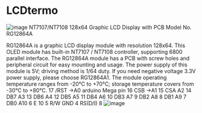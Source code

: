 # LCDtermo
![image](https://github.com/SocrateCrypto/LCDtermo/assets/80717919/ad3e96d1-a174-4058-8585-6354ad13f173)
NT7107/NT7108 128x64 Graphic LCD Display with PCB
Model No. RG12864A

RG12864A is a graphic LCD display module with resolution 128x64. This OLED module has built-in NT7107 / NT7108 controller, supporting 6800 parallel interface. The RG12864A module has a PCB with screw holes and peripheral circuit for easy mounting and usage. The power supply of this module is 5V; driving method is 1/64 duty. If you need negative voltage 3.3V power supply, please choose RG12864A1. The module operating temperature ranges from -20°C to +70°C; storage temperature covers from -30°C to +80℃.
17   /RST    ->A0 arduino Mega pin
16   CSB     ->A1
15   CSA       A2
14   DB7       A3
13   DB6       A4
12   DB5       A5
11   DB4       A6
10   DB3       A7
9    DB2       A8
8    DB1       A9
7    DB0       A10
6    E         10
5    R/W        GND
4    RS(D/I)    8
![image](https://github.com/SocrateCrypto/LCDtermo/assets/80717919/e5b0054d-9b10-430a-9c1e-e1656438b199)
